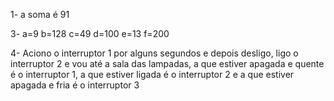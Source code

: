 1- a soma é 91

3- a=9 b=128 c=49 d=100 e=13 f=200

4- Aciono o interruptor 1 por alguns segundos e depois desligo, ligo o  interruptor 2 e vou até a sala das lampadas, a que estiver apagada e quente é o interruptor 1, a que estiver ligada é o interruptor 2 e a que estiver apagada e fria é o interruptor 3